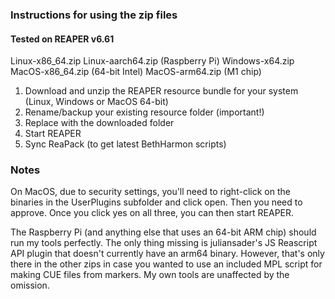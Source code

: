 ### Instructions for using the zip files
#### Tested on REAPER v6.61

Linux-x86_64.zip
Linux-aarch64.zip (Raspberry Pi)
Windows-x64.zip
MacOS-x86_64.zip (64-bit Intel)
MacOS-arm64.zip (M1 chip)

1. Download and unzip the REAPER resource bundle for your system (Linux, Windows or MacOS 64-bit)
2. Rename/backup your existing resource folder (important!)
3. Replace with the downloaded folder
4. Start REAPER
5. Sync ReaPack (to get latest BethHarmon scripts)

### Notes

On MacOS, due to security settings, you'll need to right-click on the binaries in the UserPlugins subfolder and click open. Then you need to approve. Once you click yes on all three, you can then start REAPER.

The Raspberry Pi (and anything else that uses an 64-bit ARM chip) should run my tools perfectly. The only thing missing is juliansader's JS Reascript API plugin that doesn't currently have an arm64 binary. However, that's only there in the other zips in case you wanted to use an included MPL script for making CUE files from markers. My own tools are unaffected by the omission.



